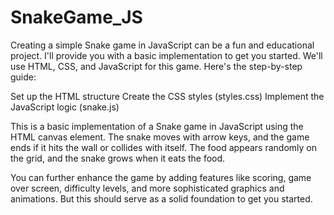 # SnakeGame_JS

Creating a simple Snake game in JavaScript can be a fun and educational project. I'll provide you with a basic implementation to get you started. We'll use HTML, CSS, and JavaScript for this game. Here's the step-by-step guide:

Set up the HTML structure
Create the CSS styles (styles.css)
Implement the JavaScript logic (snake.js)

This is a basic implementation of a Snake game in JavaScript using the HTML canvas element. The snake moves with arrow keys, and the game ends if it hits the wall or collides with itself. The food appears randomly on the grid, and the snake grows when it eats the food.

You can further enhance the game by adding features like scoring, game over screen, difficulty levels, and more sophisticated graphics and animations. But this should serve as a solid foundation to get you started.
